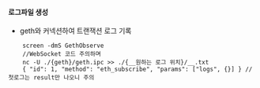 #### 로그파일 생성

- geth와 커넥션하여 트랜잭션 로그 기록

```
    screen -dmS GethObserve
    //WebSocket 코드 주의하며
    nc -U ./{geth}/geth.ipc >> ./{__원하는 로그 위치}/__.txt
    { "id": 1, "method": "eth_subscribe", "params": ["logs", {}] } //첫로그는 result만 나오니 주의
```
